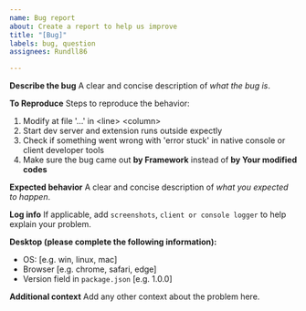 ```yaml
---
name: Bug report
about: Create a report to help us improve
title: "[Bug]"
labels: bug, question
assignees: Rundll86

---
```


**Describe the bug**
A clear and concise description of *what the bug is*.

**To Reproduce**
Steps to reproduce the behavior:
1. Modify at file '...' in \<line> \<column>
2. Start dev server and extension runs outside expectly
3. Check if something went wrong with 'error stuck' in native console or client developer tools
4. Make sure the bug came out **by Framework** instead of **by Your modified codes**

**Expected behavior**
A clear and concise description of *what you expected to happen*.

**Log info**
If applicable, add `screenshots`, `client or console logger` to help explain your problem.

**Desktop (please complete the following information):**
 - OS: [e.g. win, linux, mac]
 - Browser [e.g. chrome, safari, edge]
 - Version field in `package.json` [e.g. 1.0.0]

**Additional context**
Add any other context about the problem here.
